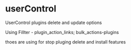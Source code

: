 # userControl
UserControl plugins delete and update options

Using Fillter - plugin_action_links; bulk_actions-plugins

thoes are using for stop pluging delete and install features 
